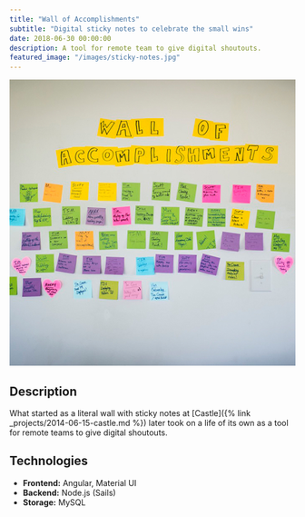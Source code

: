 ```yaml
---
title: "Wall of Accomplishments"
subtitle: "Digital sticky notes to celebrate the small wins"
date: 2018-06-30 00:00:00
description: A tool for remote team to give digital shoutouts.
featured_image: "/images/sticky-notes.jpg"
---
```


![](/images/wall-of-accomplishments.jpeg)

## Description

What started as a literal wall with sticky notes at [Castle]({% link _projects/2014-06-15-castle.md %}) later took on a life of its own as a tool for remote teams to give digital shoutouts.

## Technologies

- **Frontend:** Angular, Material UI
- **Backend:** Node.js (Sails)
- **Storage:** MySQL
